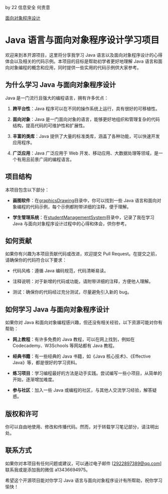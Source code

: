 by 22 信息安全 何贵意

[面向对象程序设计](https://github.com/ShiyuBanzhou/-JAVA/tree/main)

# Java 语言与面向对象程序设计学习项目

欢迎来到本开源项目，这里将分享我学习 Java 语言以及面向对象程序设计的心得体会以及相关的代码示例。本项目的目标是帮助初学者更好地理解 Java 语言和面向对象编程的概念和应用，同时提供一些实用的代码示例供大家参考。

## 为什么学习 Java 与面向对象程序设计

Java 是一门流行且强大的编程语言，拥有许多优点：

1. **跨平台性**：Java 程序可以在不同的操作系统上运行，具有很好的可移植性。

2. **面向对象**：Java 是一门面向对象的语言，能够更好地组织和管理复杂的代码结构，提高代码的可维护性和扩展性。

3. **丰富的类库**：Java 提供了大量的标准类库，涵盖了各种功能，可以快速开发应用程序。

4. **广泛应用**：Java 广泛应用于 Web 开发、移动应用、大数据处理等领域，是一个有用且前景广阔的编程语言。

## 项目结构

本项目包含以下部分：

- **画图软件**：在[graphicsDrawing](https://github.com/ShiyuBanzhou/-JAVA/tree/main/graphicsDrawing)目录中，你可以找到一些 Java 语言和面向对象编程的代码示例，每个示例都附带详细的注释，便于理解。

- **学生管理系统**：在[studentManagementSystem](https://github.com/ShiyuBanzhou/-JAVA/tree/main/studentManagementSystem)目录中，记录了我在学习 Java 与面向对象程序设计过程中的心得和体会，供你参考。

## 如何贡献

如果你有兴趣为本项目贡献代码或改进，欢迎提交 Pull Request。在提交之前，请确保你的代码符合以下要求：

- 代码风格：遵循 Java 编码规范，代码清晰易读。

- 注释说明：对于新增的代码或功能，请附带详细的注释，方便他人理解。

- 测试：确保你的代码经过充分测试，尽量避免引入新的 bug。

## 如何学习 Java 与面向对象程序设计

如果你对 Java 和面向对象编程感兴趣，但还没有相关经验，以下资源可能对你有帮助：

- **网上教程**：有许多免费的 Java 教程，可以在网上找到，例如在 Codecademy、W3Schools 等网站都有 Java 教程。

- **经典书籍**：有一些经典的 Java 书籍，如《Java 核心技术》、《Effective Java》等，都是很好的学习资料。

- **练习项目**：学习编程最好的方法是动手实践。尝试编写一些小项目，从简单的开始，逐渐增加难度。

- **参与社区**：加入一些 Java 或编程的社区，与其他人交流学习经验，解答疑惑。

## 版权和许可

你可以自由地使用、修改和传播代码。然而，对于转载学习笔记部分，请注明出处。

## 联系方式

如果你对本项目有任何问题或建议，可以通过电子邮件 [2922897389@qq.com] 联系我或是添加我的微信 a13436694975。

希望这个开源项目能对你学习 Java 语言与面向对象程序设计有所帮助，祝你学习愉快！
